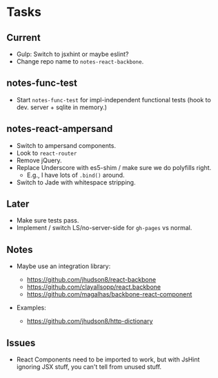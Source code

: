 Tasks
=====

## Current

* Gulp: Switch to jsxhint or maybe eslint?
* Change repo name to `notes-react-backbone`.

## notes-func-test

* Start `notes-func-test` for impl-independent functional tests (hook to dev. server + sqlite in memory.)

## notes-react-ampersand

* Switch to ampersand components.
* Look to `react-router`
* Remove jQuery.
* Replace Underscore with es5-shim / make sure we do polyfills right.
    * E.g., I have lots of `.bind()` around.
* Switch to Jade with whitespace stripping.

## Later

* Make sure tests pass.
* Implement / switch LS/no-server-side for `gh-pages` vs normal.

## Notes

* Maybe use an integration library:
    * https://github.com/jhudson8/react-backbone
    * https://github.com/clayallsopp/react.backbone
    * https://github.com/magalhas/backbone-react-component

* Examples:
    * https://github.com/jhudson8/http-dictionary

## Issues

* React Components need to be imported to work, but with JsHint ignoring
  JSX stuff, you can't tell from unused stuff.
